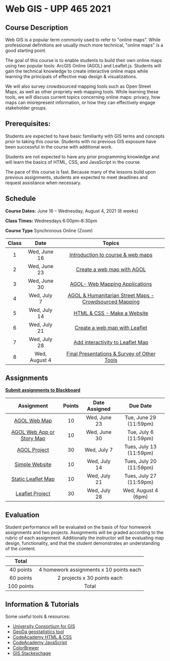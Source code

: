 <!-- 
template from: https://github.com/Make-School-Courses/Syllabus-Template -->

# Web GIS - UPP 465 2021

## Course Description
Web GIS is a popular term commonly used to refer to "online maps". While professional definitions are usually much more technical, "online maps" is a good starting point.

The goal of this course is to enable students to build their own online maps using two popular tools: ArcGIS Online (AGOL) and Leaflet.js. Students will gain the technical knowledge to create interactive online maps while learning the principals of effective map design & visualizations.

We will also survey crowdsourced mapping tools such as Open Street Maps, as well as other propriety web mapping tools. While learning these tools, we will discuss current topics concerning online maps: privacy, how maps can misrepresent information, or how they can effectively engage stakeholder groups.  

## Prerequisites:  

Students are expected to have basic familiarity with GIS terms and concepts prior to taking this course. Students with no previous GIS exposure have been successful in the course with additional work.  

Students are not expected to have any prior programming knowledge and will learn the basics of HTML, CSS, and JavaScript in the course.  

The pace of this course is fast.  Because many of the lessons build upon previous assignments, students are expected to meet deadlines and request assistance when necessary. 

## Schedule

**Course Dates:** June 16 – Wednesday, August 4, 2021 (8 weeks)

**Class Times:** Wednesdays 6:00pm–8:30pm 

**Course Type** Synchronous Online (Zoom)

| Class |          Date          |                 Topics                  |
|:-----:|:----------------------:|:---------------------------------------:|
|  1 |  Wed, June 16        | [Introduction to course & web maps](https://shelleyhoover.github.io/UPP4652021/#/Lessons/Lesson1) |
|  2 |  Wed, June 23        |[ Create a web map with AGOL](https://shelleyhoover.github.io/UPP4652021/#/Lessons/Lesson2) |
|  3 |  Wed, June 30        |[AGOL- Web Mapping Applications](https://shelleyhoover.github.io/UPP4652021/#/Lessons/Lesson3) |
|  4 |  Wed, July 7         | [AGOL & Humanitarian Street Maps - Crowdsourced Mapping](https://shelleyhoover.github.io/UPP4652021/#/Lessons/Lesson4) |
|  5 |  Wed, July 14        |[HTML & CSS - Make a Website](https://shelleyhoover.github.io/UPP4652021/#/Lessons/Lesson5) |
|  6 |  Wed, July 21        | [Create a web map with Leaflet](https://shelleyhoover.github.io/UPP4652021/#/Lessons/Lesson6) |
|  7 |  Wed, July 28        | [Add interactivity to Leaflet Map](https://shelleyhoover.github.io/UPP4652021/#/Lessons/Lesson7) |
|  8 |  Wed, August 4       | [Final Presentations & Survey of Other Tools](https://shelleyhoover.github.io/UPP4652021/#/Lessons/Lesson8)|

## Assignments 
[**Submit assignments to Blackboard**](https://uic.blackboard.com/ultra/course)  

|                        Assignment                         | Points | Date Assigned |   Due Date   |
|:---------------------------------------------------------:|:-------------:|:------------:|:-------------:|
| [AGOL Web Map ](https://shelleyhoover.github.io/UPP4652021/#/Lessons/Lesson2?id=assignment)        | 10 | Wed, June 23  |  Tue, June 29 (11:59pm) |
| [AGOL Web App or Story Map ](https://shelleyhoover.github.io/UPP4652021/#/Lessons/Lesson3?id=assignment)          | 10 |  Wed, June 30    |  Tue, July 6 (11:59pm)  |
| [AGOL Project](https://shelleyhoover.github.io/UPP4652021/#/Lessons/Lesson4?id=assignment)                     | 30 |       Wed, July 7    |  Tues, July 13 (11:59pm)  |
| [Simple Website](https://shelleyhoover.github.io/UPP4652021/#/Lessons/Lesson5?id=assignment)                     | 10 |      Wed, July 14     | Tues, July 20 (11:59pm) |
| [Static Leaflet Map](https://shelleyhoover.github.io/UPP4652021/#/Lessons/Lesson6?id=assignment)                   | 10 |  Wed, July 21     |  Tues, July 27 (11:59pm)  |
| [Leaflet Project](https://shelleyhoover.github.io/UPP4652021/#/Lessons/Lesson7?id=assignment)                    | 30 |       Wed, July 28     |  Wed, August 4 (6pm)  |


## Evaluation
Student performance will be evaluated on the basis of four homework assignments and two projects. Assignments will be graded according to the rubric of each assignment. Additionally the instructor will be evaluating map design, functionality, and that the student demonstrates an understanding of the content. 

|  Total |                  |
|:-----:|:----------------------:|
|  40 points |  4 homework assignments x 10 points each       
|  60 points |  2 projects x 30 points each       
|  100 points |  Total       | 

##  Information & Tutorials

Some useful tools & resources: 

- [University Consortium for GIS](https://www.ucgis.org/)
- [GeoDa geostatistics tool](https://geodacenter.github.io/)
- [CodeAcademy HTML & CSS](https://www.codecademy.com/catalog/language/html-css) 
- [CodeAcademy JavaScript](https://www.codecademy.com/learn/introduction-to-javascript) 
- [ColorBrewer](https://colorbrewer2.org/#type=sequential&scheme=BuGn&n=3)
- [GIS Stackexchage](https://gis.stackexchange.com/)


